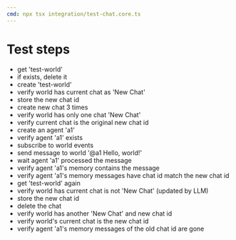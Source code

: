 ```yaml
---
cmd: npx tsx integration/test-chat.core.ts
---
```

# Test steps
- get 'test-world'
- if exists, delete it
- create 'test-world'
- verify world has current chat as 'New Chat'
- store the new chat id
- create new chat 3 times
- verify world has only one chat 'New Chat' 
- verify current chat is the original new chat id
- create an agent 'a1'
- verify agent 'a1' exists
- subscribe to world events
- send message to world '@a1 Hello, world!'
- wait agent 'a1' processed the message
- verify agent 'a1's memory contains the message
- verify agent 'a1's memory messages have chat id match the new chat id
- get 'test-world' again
- verify world has current chat is not 'New Chat' (updated by LLM)
- store the new chat id
- delete the chat
- verify world has another 'New Chat' and new chat id
- verify world's current chat is the new chat id
- verify agent 'a1's memory messages of the old chat id are gone
